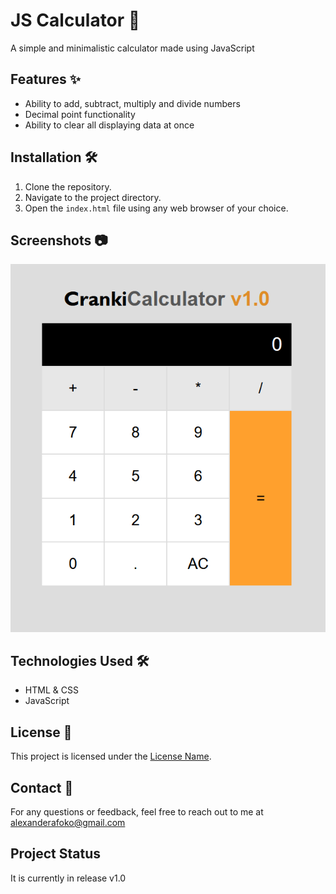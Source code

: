 # JS Calculator 🚀

A simple and minimalistic calculator made using JavaScript

## Features ✨

- Ability to add, subtract, multiply and divide numbers 
- Decimal point functionality 
- Ability to clear all displaying data at once 

## Installation 🛠️

1. Clone the repository.
2. Navigate to the project directory.
3. Open the `index.html` file using any web browser of your choice.

## Screenshots 📷

![image of calculator app](image.png)

## Technologies Used 🛠️

- HTML & CSS
- JavaScript  

## License 📝

This project is licensed under the [License Name](link-to-license-file).


## Contact 📧

For any questions or feedback, feel free to reach out to me at alexanderafoko@gmail.com

## Project Status 

It is currently in release v1.0